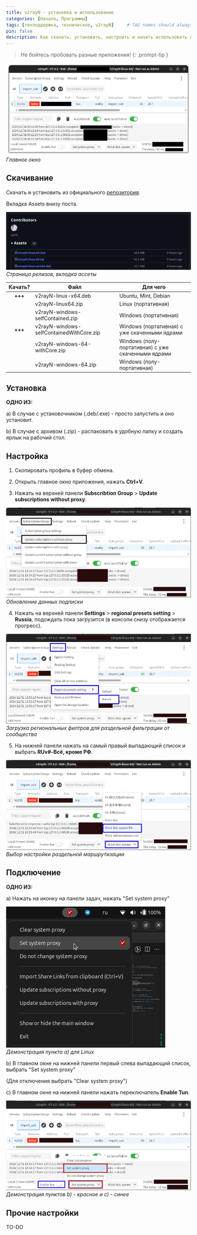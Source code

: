```yaml
---
title: v2rayN - установка и использование
categories: [Начало, Программы]
tags: [техподдержка, техническое, v2rayN]     # TAG names should always be lowercase
pin: false
description: Как скачать, установить, настроить и начать использовать клиентское VPN-приложение v2rayN.
---
```


> Не бойтесь пробовать разные приложения!
{: .prompt-tip }

![Главное окно](/assets/v2rayN_main.webp)
_Главное окно_

## Скачивание

Скачать и установить из официального [репозитория](https://github.com/2dust/v2rayN/releases).

Вкладка Assets внизу поста.

![Страница релизов, вкладка ассеты](/assets/v2rayN_Assets.webp)
_Страница релизов, вкладка ассеты_

|Качать?|Файл|Для чего|
|:--:|----|--------|
|__+++__|v2rayN-linux-x64.deb|Ubuntu, Mint, Debian|
| |v2rayN-linux64.zip|Linux (портативная)|
| |v2rayN-windows-selfContained.zip|Windows (портативная)|
|__+++__|v2rayN-windows-selfContainedWithCore.zip|Windows (портативная) с уже скаченными ядрами|
| |v2rayN-windows-64-withCore.zip|Windows (полу-портативная) с уже скаченными ядрами|
| |v2rayN-windows-64.zip|Windows (полу-портативная)|

## Установка

__ОДНО ИЗ:__

a) В случае с установочником (.deb/.exe) - просто запустить и оно установит.

b) В случае с архивом (.zip) - распаковать в удобную папку и создать ярлык на рабочий стол.

## Настройка

1. Скопировать профиль в буфер обмена.

2. Открыть главное окно приложения, нажать __Ctrl+V__.

3. Нажать на верхней панели __Subscribtion Group__ > __Update subscriptions without proxy__.

![](/assets/v2rayN_setup_1.webp)
_Обновление данных подписки_

4. Нажать на верхней панели __Settings__ > __regional presets setting__ > __Russia__, подождать пока загрузится (в консоли снизу отображается прогресс).

![](/assets/v2rayN_setup_4.webp)
_Загрузка региональных филтров для раздельной фильтрации от сообщества_

5. На нижней панели нажать на самый правый выпадающий список и выбрать __RUv#-Всё, кроме РФ__.

![](/assets/v2rayN_setup_3.webp)
_Выбор настройки раздельной маршрутизации_

## Подключение

__ОДНО ИЗ:__

a) Нажать на иконку на панели задач, нажать "Set system proxy"

![](/assets/v2rayN_setup_5.webp)
_Демонстрация пункта a) для Linux_

b) В главном окне на нижней панели первый слева выпадающий список, выбрать "Set system proxy"

(Для отключения выбрать "Clear system proxy")

c) В главном окне на нижней панели нажать переключатель __Enable Tun__.

![](/assets/v2rayN_setup_2.webp)
_Демонстрация пунктов b) - красное и c) - синее_

## Прочие настройки

TO-DO